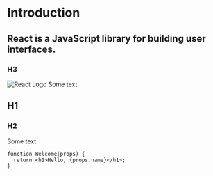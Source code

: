 # Introduction

## React is a JavaScript library for building user interfaces.

### H3
![React Logo](https://upload.wikimedia.org/wikipedia/commons/thumb/a/a7/React-icon.svg/1200px-React-icon.svg.png)
Some text

## H1

### H2
Some text

```
function Welcome(props) {
  return <h1>Hello, {props.name}</h1>;
}
```